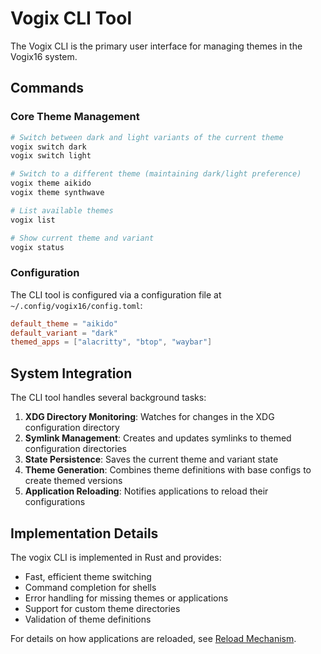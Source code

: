 # Vogix CLI Tool

The Vogix CLI is the primary user interface for managing themes in the Vogix16 system.

## Commands

### Core Theme Management

```bash
# Switch between dark and light variants of the current theme
vogix switch dark
vogix switch light

# Switch to a different theme (maintaining dark/light preference)
vogix theme aikido
vogix theme synthwave

# List available themes
vogix list

# Show current theme and variant
vogix status
```

### Configuration

The CLI tool is configured via a configuration file at `~/.config/vogix16/config.toml`:

```toml
default_theme = "aikido"
default_variant = "dark"
themed_apps = ["alacritty", "btop", "waybar"]
```

## System Integration

The CLI tool handles several background tasks:

1. **XDG Directory Monitoring**: Watches for changes in the XDG configuration directory
2. **Symlink Management**: Creates and updates symlinks to themed configuration directories
3. **State Persistence**: Saves the current theme and variant state
4. **Theme Generation**: Combines theme definitions with base configs to create themed versions
5. **Application Reloading**: Notifies applications to reload their configurations

## Implementation Details

The vogix CLI is implemented in Rust and provides:

- Fast, efficient theme switching
- Command completion for shells
- Error handling for missing themes or applications
- Support for custom theme directories
- Validation of theme definitions

For details on how applications are reloaded, see [Reload Mechanism](reload.md).

